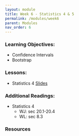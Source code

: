 ```yaml
---
layout: module
title: Week 6 - Statistics 4 & 5
permalink: /modules/week6
parent: Modules
nav_order: 6
---
```


### Learning Objectives:
* Confidence Intervals
* Bootstrap


### Lessons:
*  Statistics 4 [Slides](https://xinchenyu.github.io/csc380-fall23/Slides/23f380_statistics_lecture4.pdf)

### Additional Readings:
* Statistics 4
    * WJ: sec 20.1-20.4
    * WL: sec 8.3

### Resources
